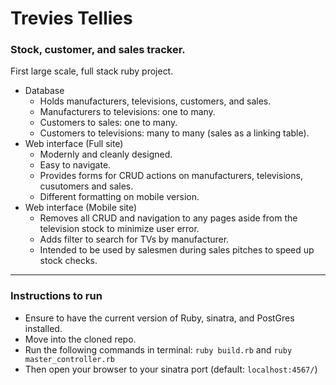 # Trevies Tellies
### Stock, customer, and sales tracker.
First large scale, full stack ruby project.
  - Database
    * Holds manufacturers, televisions, customers, and sales.
    * Manufacturers to televisions: one to many.
    * Customers to sales: one to many.
    * Customers to televisions: many to many (sales as a linking table).
  - Web interface (Full site)
    * Modernly and cleanly designed.
    * Easy to navigate.
    * Provides forms for CRUD actions on manufacturers, televisions, cusutomers and sales.
    * Different formatting on mobile version.
  - Web interface (Mobile site)
    * Removes all CRUD and navigation to any pages aside from the television stock to minimize user error.
    * Adds filter to search for TVs by manufacturer.
    * Intended to be used by salesmen during sales pitches to speed up stock checks.
    
---

### Instructions to run
  - Ensure to have the current version of Ruby, sinatra, and PostGres installed.
  - Move into the cloned repo.
  - Run the following commands in terminal: `ruby build.rb` and `ruby master_controller.rb`
  - Then open your browser to your sinatra port (default: `localhost:4567/`)
